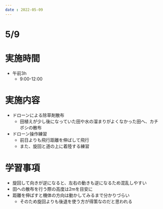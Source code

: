 ```yaml
---
date : 2022-05-09
---
```

# 5/9

# 実施時間

- 午前3h
    - 9:00-12:00

# 実施内容

- ドローンによる除草剤散布
    - 田植えが少し後になっていた田や水の溜まりがよくなかった田へ、カチボシの散布
- ドローン操作練習
    - 前日よりも飛行距離を伸ばして飛行
    - また、旋回と道の上に着陸する練習

# 学習事項

- 旋回して向きが逆になると、左右の動きも逆になるため混乱しやすい
- 田への散布を行う際の高度は2mを目安に
- 距離を伸ばすと機体の方向は動かしてみるまで分かりづらい
    - そのため旋回よりも後退を使う方が得策なのだと思われる